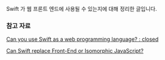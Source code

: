 Swift 가 웹 프론트 엔드에 사용될 수 있는지에 대해 정리한 글입니다. 

### 참고 자료

[Can you use Swift as a web programming language? : closed](http://stackoverflow.com/questions/24235974/can-you-use-swift-as-a-web-programming-language)

[Can Swift replace Front-End or Isomorphic JavaScript?](https://medium.com/@stawecki/can-swift-replace-front-end-or-isomorphic-javascript-2191c58f35d7#.9e09zi9o9)